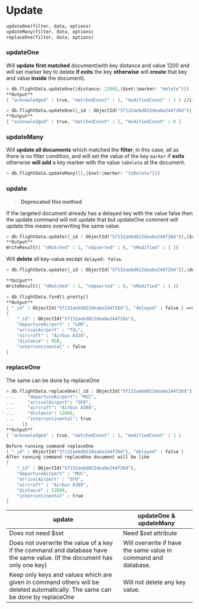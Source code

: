 # Update

```scheme
updateOne(filter, data, options)
updateMany(filter, data, options)
replaceOne(filter, data, options)
```

### updateOne

Will **update** **first** **matched** document(with key distance and value 1200 and will set marker key to delete **if exits** the key **otherwise** will **create** that key and value **inside** the document).

```scheme
> db.flightData.updateOne({distance: 1200},{$set:{marker: "delete"}})
**Output**
{ "acknowledged" : true, "matchedCount" : 1, "modifiedCount" : 1 } //if successfull

> db.flightData.updateOne({_id : ObjectId("5f132aebd022deabe244f26d")},{$set:{delayed: true}})
**Output**
{ "acknowledged" : true, "matchedCount" : 1, "modifiedCount" : 0 }
```

### updateMany

Will **update all documents** which matched the **filter**, in this case, all as there is no filter condition, and will set the value of the key `marker` if **exits** otherwise **will add** a key marker with the value `toDelete` at the document.

```scheme
> db.flightData.updateMany({},{$set:{marker: "toDelete"}})
```

### update

> ****Deprecated this method****
> 

If the targeted document already has a delayed key with the value false then the update command will not update that but updateOne comment will update this means overwriting the same value.

```scheme
> db.flightData.update({_id : ObjectId("5f132aebd022deabe244f26d")},{$set:{delayed: false}})
**Output**
WriteResult({ "nMatched" : 1, "nUpserted" : 0, "nModified" : 1 })
```

Will **delete** all key-value except `delayed: false`.

```scheme
> db.flightData.update({_id : ObjectId("5f132aebd022deabe244f26d")},{delayed: false})

**Output**
WriteResult({ "nMatched" : 1, "nUpserted" : 0, "nModified" : 1 })

> db.flightData.find().pretty()
**Output**
{ "_id" : ObjectId("5f132aebd022deabe244f26d"), "delayed" : false } =>modified document
{
	"_id" : ObjectId("5f132aebd022deabe244f26e"),
	"departureAirport" : "LHR",
	"arrivalAirport" : "TXL",
	"aircraft" : "Airbus A320",
	"distance" : 950,
	"intercontinental" : false
}
```

### replaceOne

The same can be done by replaceOne

```scheme
> db.flightData.replaceOne({_id : ObjectId("5f132aebd022deabe244f26d")},{
...     "departureAirport": "MUC",
...     "arrivalAirport": "SFO",
...     "aircraft": "Airbus A380",
...     "distance": 12000,
...     "intercontinental": true
...   })
**Output**
{ "acknowledged" : true, "matchedCount" : 1, "modifiedCount" : 1 }

Before running command replaceOne
{ "_id" : ObjectId("5f132aebd022deabe244f26d"), "delayed" : false } 
After running command replaceOne document will be like
{
	"_id" : ObjectId("5f132aebd022deabe244f26d"),
	"departureAirport" : "MUC",
	"arrivalAirport" : "SFO",
	"aircraft" : "Airbus A380",
	"distance" : 12000,
	"intercontinental" : true
}
```

| update | updateOne & updateMany |
| --- | --- |
| Does not need $set | Need $set attribute |
| Does not overwrite the value of a key if the command and database have the same value. (If the document has only one key) | Will overwrite if have the same value in command and database. |
| Keep only keys and values which are given in command others will be deleted automatically. The same can be done by replaceOne | Will not delete any key value. |